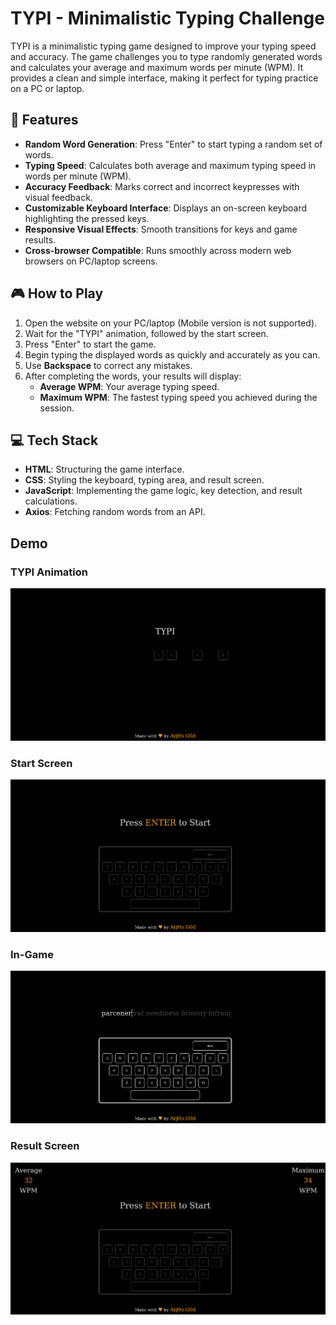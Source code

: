 # TYPI - Minimalistic Typing Challenge

TYPI is a minimalistic typing game designed to improve your typing speed and accuracy. The game challenges you to type randomly generated words and calculates your average and maximum words per minute (WPM). It provides a clean and simple interface, making it perfect for typing practice on a PC or laptop.

## 🚀 Features

- **Random Word Generation**: Press "Enter" to start typing a random set of words.
- **Typing Speed**: Calculates both average and maximum typing speed in words per minute (WPM).
- **Accuracy Feedback**: Marks correct and incorrect keypresses with visual feedback.
- **Customizable Keyboard Interface**: Displays an on-screen keyboard highlighting the pressed keys.
- **Responsive Visual Effects**: Smooth transitions for keys and game results.
- **Cross-browser Compatible**: Runs smoothly across modern web browsers on PC/laptop screens.

## 🎮 How to Play

1. Open the website on your PC/laptop (Mobile version is not supported).
2. Wait for the "TYPI" animation, followed by the start screen.
3. Press "Enter" to start the game.
4. Begin typing the displayed words as quickly and accurately as you can.
5. Use **Backspace** to correct any mistakes.
6. After completing the words, your results will display:
   - **Average WPM**: Your average typing speed.
   - **Maximum WPM**: The fastest typing speed you achieved during the session.

## 💻 Tech Stack

- **HTML**: Structuring the game interface.
- **CSS**: Styling the keyboard, typing area, and result screen.
- **JavaScript**: Implementing the game logic, key detection, and result calculations.
- **Axios**: Fetching random words from an API.
  
## Demo

### TYPI Animation
![Demo Image 1](demo_images/animation.png)

### Start Screen
![Demo Image 2](demo_images/start.png)

### In-Game
![Demo Image 3](demo_images/game.png)

### Result Screen
![Demo Image 4](demo_images/result.png)